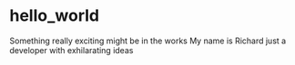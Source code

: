 # hello_world
Something really exciting might be in the works
My name is Richard just a developer with exhilarating ideas
